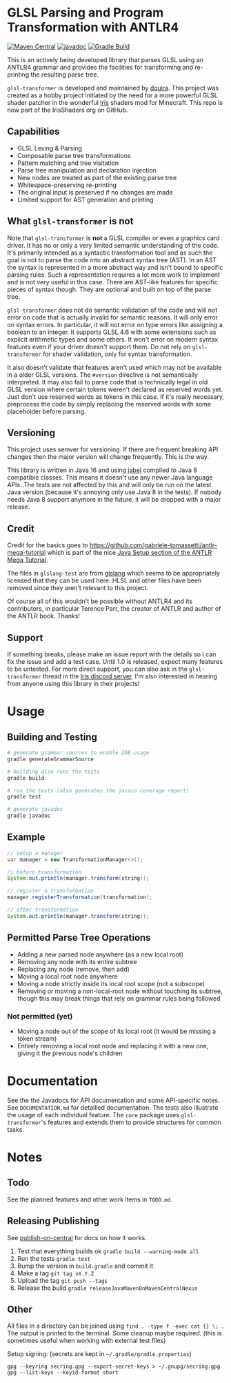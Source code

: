 # GLSL Parsing and Program Transformation with ANTLR4

[![Maven Central](https://maven-badges.herokuapp.com/maven-central/io.github.douira/glsl-transformer/badge.svg)](https://maven-badges.herokuapp.com/maven-central/io.github.douira/glsl-transformer)
[![javadoc](https://javadoc.io/badge2/io.github.douira/glsl-transformer/javadoc.svg)](https://javadoc.io/doc/io.github.douira/glsl-transformer)
[![Gradle Build](https://github.com/douira/glsl-transformer/actions/workflows/gradle.yml/badge.svg)](https://github.com/douira/glsl-transformer/actions/workflows/gradle.yml)

This is an actively being developed library that parses GLSL using an ANTLR4 grammar and provides the facilities for transforming and re-printing the resulting parse tree.

`glsl-transformer` is developed and maintained by [douira](https://github.com/douira). This project was created as a hobby project initiated by the need for a more powerful GLSL shader patcher in the wonderful [Iris](https://github.com/IrisShaders/Iris/) shaders mod for Minecraft. This repo is now part of the IrisShaders org on GitHub.

## Capabilities

- GLSL Lexing & Parsing
- Composable parse tree transformations
- Pattern matching and tree visitation
- Parse tree manipulation and declaration injection
- New nodes are treated as part of the existing parse tree
- Whitespace-preserving re-printing
- The original input is preserved if no changes are made
- Limited support for AST generation and printing

## What `glsl-transformer` is not

Note that `glsl-transformer` is **not** a GLSL compiler or even a graphics card driver. It has no or only a very limited semantic understanding of the code. It's primarily intended as a syntactic transformation tool and as such the goal is not to parse the code into an abstract syntax tree (AST). In an AST the syntax is represented in a more abstract way and isn't bound to specific parsing rules. Such a representation requires a lot more work to implement and is not very useful in this case. There are AST-like features for specific pieces of syntax though. They are optional and built on top of the parse tree.

`glsl-transformer` does not do semantic validation of the code and will not error on code that is actually invalid for semantic reasons. It will only error on syntax errors. In particular, it will not error on type errors like assigning a boolean to an integer. It supports GLSL 4.6 with some extensions such as explicit arithmetic types and some others. It won't error on modern syntax features even if your driver doesn't support them. Do not rely on `glsl-transformer` for shader validation, only for syntax transformation.

It also doesn't validate that features aren't used which may not be available in a older GLSL versions. The `#version` directive is not semantically interpreted. It may also fail to parse code that is technically legal in old GLSL version where certain tokens weren't declared as reserved words yet. Just don't use reserved words as tokens in this case. If it's really necessary, preprocess the code by simply replacing the reserved words with some placeholder before parsing.

## Versioning

This project uses semver for versioning. If there are frequent breaking API changes then the major version will change frequently. This is the way.

This library is written in Java 16 and using [jabel](https://github.com/bsideup/jabel) compiled to Java 8 compatible classes. This means it doesn't use any newer Java language APIs. The tests are not affected by this and will only be run on the latest Java version (because it's annoying only use Java 8 in the tests). If nobody needs Java 8 support anymore in the future, it will be dropped with a major release.

## Credit

Credit for the basics goes to https://github.com/gabriele-tomassetti/antlr-mega-tutorial which is part of the nice [Java Setup section of the ANTLR Mega Tutorial](https://tomassetti.me/antlr-mega-tutorial/#java-setup).

The files in `glslang-test` are from [glslang](https://github.com/KhronosGroup/glslang/tree/master/Test) which seems to be appropriately licensed that they can be used here. HLSL and other files have been removed since they aren't relevant to this project.

Of course all of this wouldn't be possible without ANTLR4 and its contributors, in particular Terence Parr, the creator of ANTLR and author of the ANTLR book. Thanks!

## Support

If something breaks, please make an issue report with the details so I can fix the issue and add a test case. Until 1.0 is released, expect many features to be untested. For more direct support, you can also ask in the `glsl-transformer` thread in the [Iris discord server](https://discord.gg/jQJnav2jPu). I'm also interested in hearing from anyone using this library in their projects!

# Usage

## Building and Testing

```bash
# generate grammar sources to enable IDE usage
gradle generateGrammarSource

# building also runs the tests
gradle build

# run the tests (also generates the jacoco coverage report)
gradle test

# generate javadoc
gradle javadoc
```

## Example

```java
// setup a manager
var manager = new TransformationManager<>();

// before transformation
System.out.println(manager.transform(string));

// register a transformation
manager.registerTransformation(transformation);

// after transformation
System.out.println(manager.transform(string));
```

## Permitted Parse Tree Operations

- Adding a new parsed node anywhere (as a new local root)
- Removing any node with its entire subtree
- Replacing any node (remove, then add)
- Moving a local root node anywhere
- Moving a node strictly inside its local root scope (not a subscope)
- Removing or moving a non-local-root node without touching its subtree, though this may break things that rely on grammar rules being followed

### Not permitted (yet)

- Moving a node out of the scope of its local root (it would be missing a token stream)
- Entirely removing a local root node and replacing it with a new one, giving it the previous node's children

# Documentation

See the the Javadocs for API documentation and some API-specific notes. See `DOCUMENTATION.md` for detailled documentation. The tests also illustrate the usage of each individual feature. The `core` package uses `glsl-transformer`'s features and extends them to provide structures for common tasks.

# Notes

## Todo

See the planned features and other work items in `TODO.md`.

## Releasing Publishing
See [publish-on-central](https://github.com/DanySK/publish-on-central) for docs on how it works.

1. Test that everything builds ok `gradle build --warning-mode all`
2. Run the tests `gradle test`
3. Bump the version in `build.gradle` and commit it
4. Make a tag `git tag vX.Y.Z`
5. Upload the tag `git push --tags`
6. Release the build `gradle releaseJavaMavenOnMavenCentralNexus`

## Other

All files in a directory can be joined using `find . -type f -exec cat {} \; `. The output is printed to the terminal. Some cleanup maybe required. (this is sometimes useful when working with external test files)

Setup signing: (secrets are kept in `~/.gradle/gradle.properties`)

```
gpg --keyring secring.gpg --export-secret-keys > ~/.gnupg/secring.gpg
gpg --list-keys --keyid-format short
```
